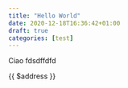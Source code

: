 ```yaml
---
title: "Hello World"
date: 2020-12-18T16:36:42+01:00
draft: true
categories: [test]
---
```


Ciao fdsdffdfd

{{ $address }}
